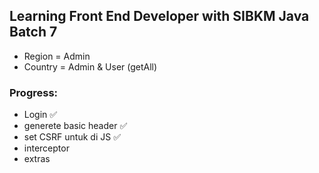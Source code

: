 ## Learning Front End Developer with SIBKM Java Batch 7


- Region = Admin
- Country = Admin & User (getAll)

### Progress:
- Login ✅
- generete basic header ✅
- set CSRF untuk di JS ✅
- interceptor
- extras